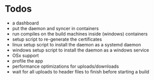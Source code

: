 # Todos

- a dashboard
- put the daemon and syncer in containers
- run compiles on the build machines inside (windows) containers
- setup script to re-generate the certificates
- linux setup script to install the daemon as a systemd daemon
- windows setup script to install the daemon as a windows service
- OSx support
- profile the app
- performance optimizations for uploads/downloads
- wait for all uploads to header files to finish before starting a build
